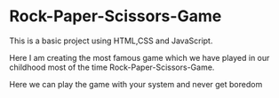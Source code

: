 # Rock-Paper-Scissors-Game

This is a basic project using HTML,CSS and JavaScript.

Here I am creating the most famous game which we have played in our childhood most of the time Rock-Paper-Scissors-Game.

Here we can play the game with your system and never get boredom

